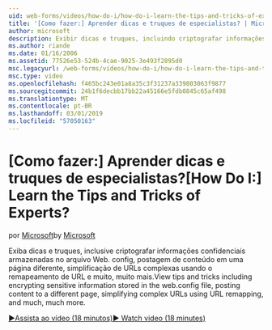 ```yaml
---
uid: web-forms/videos/how-do-i/how-do-i-learn-the-tips-and-tricks-of-experts
title: '[Como fazer:] Aprender dicas e truques de especialistas? | Microsoft Docs'
author: microsoft
description: Exibir dicas e truques, incluindo criptografar informações confidenciais armazenadas no arquivo Web. config, postagem de conteúdo em uma página diferente, simplificação de URLs complexas...
ms.author: riande
ms.date: 01/16/2006
ms.assetid: 77526e53-524b-4cae-9025-3e493f2895d0
msc.legacyurl: /web-forms/videos/how-do-i/how-do-i-learn-the-tips-and-tricks-of-experts
msc.type: video
ms.openlocfilehash: f465bc243e01a8a35c3f31237a339803063f9877
ms.sourcegitcommit: 24b1f6decbb17bb22a45166e5fdb0845c65af498
ms.translationtype: MT
ms.contentlocale: pt-BR
ms.lasthandoff: 03/01/2019
ms.locfileid: "57050163"
---
```

<a name="how-do-i-learn-the-tips-and-tricks-of-experts"></a><span data-ttu-id="7fd5f-104">[Como fazer:] Aprender dicas e truques de especialistas?</span><span class="sxs-lookup"><span data-stu-id="7fd5f-104">[How Do I:] Learn the Tips and Tricks of Experts?</span></span>
====================
<span data-ttu-id="7fd5f-105">por [Microsoft](https://github.com/microsoft)</span><span class="sxs-lookup"><span data-stu-id="7fd5f-105">by [Microsoft](https://github.com/microsoft)</span></span>

<span data-ttu-id="7fd5f-106">Exiba dicas e truques, inclusive criptografar informações confidenciais armazenadas no arquivo Web. config, postagem de conteúdo em uma página diferente, simplificação de URLs complexas usando o remapeamento de URL e muito, muito mais.</span><span class="sxs-lookup"><span data-stu-id="7fd5f-106">View tips and tricks including encrypting sensitive information stored in the web.config file, posting content to a different page, simplifying complex URLs using URL remapping, and much, much more.</span></span>

[<span data-ttu-id="7fd5f-107">&#9654;Assista ao vídeo (18 minutos)</span><span class="sxs-lookup"><span data-stu-id="7fd5f-107">&#9654; Watch video (18 minutes)</span></span>](https://channel9.msdn.com/Blogs/ASP-NET-Site-Videos/how-do-i-learn-the-tips-and-tricks-of-experts)

